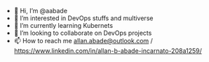 - 👋 Hi, I’m @aabade
- 👀 I’m interested in DevOps stuffs and multiverse
- 🌱 I’m currently learning Kubernets
- 💞️ I’m looking to collaborate on DevOps projects
- 📫 How to reach me allan.abade@outlook.com / https://www.linkedin.com/in/allan-b-abade-incarnato-208a1259/

<!---
aabade/aabade is a ✨ special ✨ repository because its `README.md` (this file) appears on your GitHub profile.
You can click the Preview link to take a look at your changes.
--->
